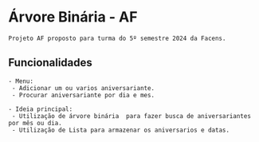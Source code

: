 # Árvore Binária - AF

    Projeto AF proposto para turma do 5º semestre 2024 da Facens.

## Funcionalidades

    - Menu:
     - Adicionar um ou varios aniversariante.
     - Procurar aniversariante por dia e mes.
    
    - Ideia principal:
     - Utilização de árvore binária  para fazer busca de aniversariantes por mês ou dia.
     - Utilização de Lista para armazenar os aniversarios e datas.